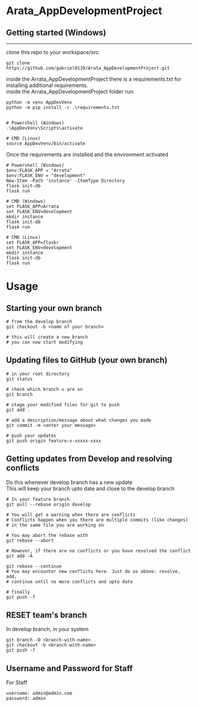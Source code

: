 # Arata_AppDevelopmentProject

## Getting started (Windows)
---
clone this repo to your workspace/src: 
```
git clone https://github.com/gabriel0139/Arata_AppDevelopmentProject.git
```  

inside the Arrata_AppDevelopmentProject there is a requirements.txt for installing additional requirements.  
inside the Arrata_AppDevelopmentProject folder run:
```
python -m venv AppDevVenv
python -m pip install -r .\requirements.txt


# Powershell (Windows)
.\AppDevVenv\Scripts\activate 

# CMD (Linux)
source AppDevVenv/bin/activate
```  

Once the requirements are installed and the environment activated  
```
# Powershell (Windows)
$env:FLASK_APP = "Arrata"
$env:FLASK_ENV = "development"
New-Item -Path 'instance' -ItemType Directory
flask init-db
flask run

# CMD (Windows)
set FLASK_APP=Arrata
set FLASK_ENV=development
mkdir instance
flask init-db
flask run

# CMD (Linux)
set FLASK_APP=flaskr
set FLASK_ENV=development
mkdir instance
flask init-db
flask run
```


# Usage
## Starting your own branch
```
# from the develop branch
git checkout -b <name of your branch>

# this will create a new branch 
# you can now start modifying
```

## Updating files to GitHub (your own branch)
```
# in your root directory
git status

# check which branch u are on
git branch

# stage your modified files for git to push
git add .

# add a description/message about what changes you made
git commit -m <enter your message>

# push your updates
git push origin feature-x-xxxxx-xxxx
```

## Getting updates from Develop and resolving conflicts  
Do this whenever develop branch has a new update  
This will keep your branch upto date and close to the develop branch
```
# In your feature branch
git pull --rebase origin develop

# You will get a warning when there are conflicts
# Conflicts happen when you there are multiple commits (like changes)
# in the same file you are working on

# You may abort the rebase with
git rebase --abort

# However, if there are no conflicts or you have resolved the conflict
git add -A

git rebase --continue
# You may encounter new conflicts here. Just do as above: resolve, add, 
# continue until no more conflicts and upto date

# finally
git push -f
```

## RESET team's branch
In develop branch, in your system
```
git branch -D <branch-with-name>
git checkout -b <branch-with-name>
git push -f
```

## Username and Password for Staff
For Staff
```
username: admin@admin.com
password: admin
```
